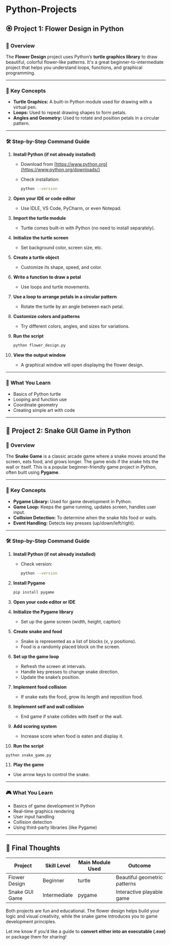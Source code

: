 # Python-Projects

## 🏵️ **Project 1: Flower Design in Python**

### 📝 **Overview**

The **Flower Design** project uses Python’s **turtle graphics library** to draw beautiful, colorful flower-like patterns. It's a great beginner-to-intermediate project that helps you understand loops, functions, and graphical programming.

---

### 🧩 **Key Concepts**

* **Turtle Graphics:** A built-in Python module used for drawing with a virtual pen.
* **Loops:** Used to repeat drawing shapes to form petals.
* **Angles and Geometry:** Used to rotate and position petals in a circular pattern.

---

### 🛠️ **Step-by-Step Command Guide**

1. **Install Python (if not already installed)**

   * Download from [https://www.python.org](https://www.python.org/downloads/)
   * Check installation:

     ```bash
     python --version
     ```

2. **Open your IDE or code editor**

   * Use IDLE, VS Code, PyCharm, or even Notepad.

3. **Import the turtle module**

   * Turtle comes built-in with Python (no need to install separately).

4. **Initialize the turtle screen**

   * Set background color, screen size, etc.

5. **Create a turtle object**

   * Customize its shape, speed, and color.

6. **Write a function to draw a petal**

   * Use loops and turtle movements.

7. **Use a loop to arrange petals in a circular pattern**

   * Rotate the turtle by an angle between each petal.

8. **Customize colors and patterns**

   * Try different colors, angles, and sizes for variations.

9. **Run the script**

   ```bash
   python flower_design.py
   ```

10. **View the output window**

    * A graphical window will open displaying the flower design.

---

### 🌟 **What You Learn**

* Basics of Python turtle
* Looping and function use
* Coordinate geometry
* Creating simple art with code

---

## 🐍 **Project 2: Snake GUI Game in Python**

### 📝 **Overview**

The **Snake Game** is a classic arcade game where a snake moves around the screen, eats food, and grows longer. The game ends if the snake hits the wall or itself. This is a popular beginner-friendly game project in Python, often built using **Pygame**.

---

### 🧩 **Key Concepts**

* **Pygame Library:** Used for game development in Python.
* **Game Loop:** Keeps the game running, updates screen, handles user input.
* **Collision Detection:** To determine when the snake hits food or walls.
* **Event Handling:** Detects key presses (up/down/left/right).

---

### 🛠️ **Step-by-Step Command Guide**

1. **Install Python (if not already installed)**

   * Check version:

     ```bash
     python --version
     ```

2. **Install Pygame**

   ```bash
   pip install pygame
   ```

3. **Open your code editor or IDE**

4. **Initialize the Pygame library**

   * Set up the game screen (width, height, caption)

5. **Create snake and food**

   * Snake is represented as a list of blocks (x, y positions).
   * Food is a randomly placed block on the screen.

6. **Set up the game loop**

   * Refresh the screen at intervals.
   * Handle key presses to change snake direction.
   * Update the snake’s position.

7. **Implement food collision**

   * If snake eats the food, grow its length and reposition food.

8. **Implement self and wall collision**

   * End game if snake collides with itself or the wall.

9. **Add scoring system**

   * Increase score when food is eaten and display it.

10. **Run the script**

```bash
python snake_game.py
```

11. **Play the game**

* Use arrow keys to control the snake.

---

### 🎮 **What You Learn**

* Basics of game development in Python
* Real-time graphics rendering
* User input handling
* Collision detection
* Using third-party libraries (like Pygame)

---

## 🧠 Final Thoughts

| Project        | Skill Level  | Main Module Used | Outcome                      |
| -------------- | ------------ | ---------------- | ---------------------------- |
| Flower Design  | Beginner     | turtle           | Beautiful geometric patterns |
| Snake GUI Game | Intermediate | pygame           | Interactive playable game    |

Both projects are fun and educational. The flower design helps build your logic and visual creativity, while the snake game introduces you to game development principles.

Let me know if you’d like a guide to **convert either into an executable (.exe)** or package them for sharing!
